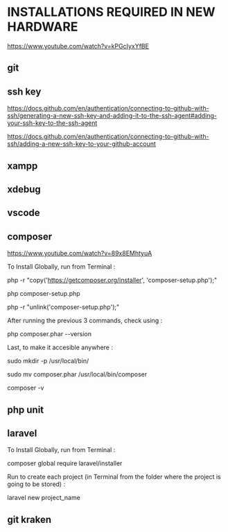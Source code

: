# INSTALLATIONS REQUIRED IN NEW HARDWARE
https://www.youtube.com/watch?v=kPGcIyxYfBE

## git

## ssh key
https://docs.github.com/en/authentication/connecting-to-github-with-ssh/generating-a-new-ssh-key-and-adding-it-to-the-ssh-agent#adding-your-ssh-key-to-the-ssh-agent

https://docs.github.com/en/authentication/connecting-to-github-with-ssh/adding-a-new-ssh-key-to-your-github-account


## xampp


## xdebug


## vscode


## composer
https://www.youtube.com/watch?v=89x8EMhtyuA

To Install Globally, run from Terminal :

php -r "copy('https://getcomposer.org/installer', 'composer-setup.php');"

php composer-setup.php

php -r "unlink('composer-setup.php');"

After running the previous 3 commands, check using :

php composer.phar --version

Last, to make it accesible anywhere :

sudo mkdir -p /usr/local/bin/

sudo mv composer.phar /usr/local/bin/composer

composer -v


## php unit


## laravel
To Install Globally, run from Terminal :

composer global require laravel/installer

Run to create each project (in Terminal from the folder where the project is going to be stored) :

laravel new project_name


## git kraken
